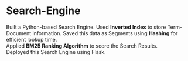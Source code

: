 # Search-Engine
Built a Python-based Search Engine. Used <b>Inverted Index</b> to store Term-Document information.
Saved this data as Segments using <b>Hashing</b> for efficient lookup time.<br>
Applied <b>BM25 Ranking Algorithm</b> to score the Search Results.<br>
Deployed this Search Engine using Flask.

